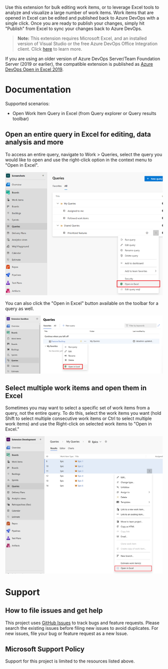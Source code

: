 Use this extension for bulk editing work items, or to leverage Excel tools to analyze and visualize a large number of work items. Work items that are opened in Excel can be edited and published back to Azure DevOps with a single click. Once you are ready to publish your changes, simply hit "Publish" from Excel to sync your changes back to Azure DevOps. 

> **Note:** This extension requires Microsoft Excel, and an installed version of Visual Studio or the free Azure DevOps Office Integration client.
> Click [here](https://aka.ms/devopsexcel) to learn more.

If you are using an older version of Azure DevOps Server/Team Foundation Server (2019 or earlier), the compatible extension is published as [Azure DevOps Open in Excel 2019](https://marketplace.visualstudio.com/items?itemName=blueprint.vsts-open-work-items-in-excel-2019). 

# Documentation 

Supported scenarios:
* Open Work Item Query in Excel (from Query explorer or Query results toolbar)

## Open an entire query in Excel for editing, data analysis and more
To access an entire query, navigate to Work > Queries, select the query you would like to open and use the right-click option in the context menu to "Open in Excel". 

![Open query in Excel](img/open-from-queries.png)

You can also click the "Open in Excel" button available on the toolbar for a query as well.  

![Open query in Excel](img/open-from-query.png)

## Select multiple work items and open them in Excel
Sometimes you may want to select a specific set of work items from a query, not the entire query. To do this, select the work items you want (hold Shift to select multiple consecutive work items or Ctrl to select multiple work items) and use the Right-click on selected work items to "Open in Excel."

![Open work items in Excel](img/open-from-workitem.png)

# Support

## How to file issues and get help

This project uses [GitHub Issues](https://github.com/microsoft/vsts-open-in-excel/issues) to track bugs and feature requests. Please search the existing issues before filing new issues to avoid duplicates. For new issues, file your bug or feature request as a new Issue. 

## Microsoft Support Policy

Support for this project is limited to the resources listed above.
